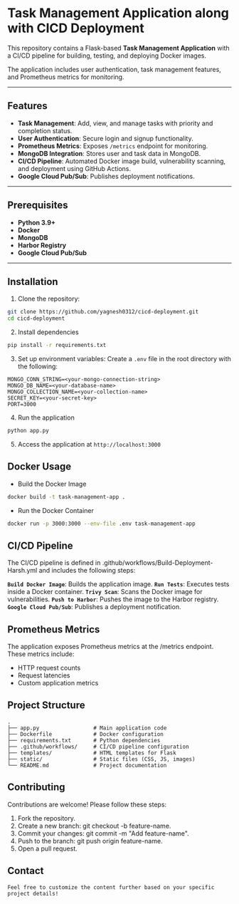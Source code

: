 # Task Management Application along with CICD Deployment

This repository contains a Flask-based **Task Management Application** with a CI/CD pipeline for building, testing, and deploying Docker images.

The application includes user authentication, task management features, and Prometheus metrics for monitoring.

---

## Features

- **Task Management**: Add, view, and manage tasks with priority and completion status.
- **User Authentication**: Secure login and signup functionality.
- **Prometheus Metrics**: Exposes `/metrics` endpoint for monitoring.
- **MongoDB Integration**: Stores user and task data in MongoDB.
- **CI/CD Pipeline**: Automated Docker image build, vulnerability scanning, and deployment using GitHub Actions.
- **Google Cloud Pub/Sub**: Publishes deployment notifications.

---

## Prerequisites

- **Python 3.9+**
- **Docker**
- **MongoDB**
- **Harbor Registry**
- **Google Cloud Pub/Sub**

---

## Installation

1. Clone the repository:

```bash
git clone https://github.com/yagnesh0312/cicd-deployment.git
cd cicd-deployment
```

2. Install dependencies

```bash
pip install -r requirements.txt
```

3. Set up environment variables: Create a `.env` file in the root directory with the following:

```text
MONGO_CONN_STRING=<your-mongo-connection-string>
MONGO_DB_NAME=<your-database-name>
MONGO_COLLECTION_NAME=<your-collection-name>
SECRET_KEY=<your-secret-key>
PORT=3000
```

4. Run the application

```bash
python app.py
```

5. Access the application at `http://localhost:3000`

## Docker Usage

- Build the Docker Image

```bash
docker build -t task-management-app .
```

- Run the Docker Container

```bash
docker run -p 3000:3000 --env-file .env task-management-app
```

## CI/CD Pipeline

The CI/CD pipeline is defined in .github/workflows/Build-Deployment-Harsh.yml and includes the following steps:

**`Build Docker Image`**: Builds the application image.
**`Run Tests`**: Executes tests inside a Docker container.
**`Trivy Scan`**: Scans the Docker image for vulnerabilities.
**`Push to Harbor`**: Pushes the image to the Harbor registry.
**`Google Cloud Pub/Sub`**: Publishes a deployment notification.

## Prometheus Metrics

The application exposes Prometheus metrics at the /metrics endpoint. These metrics include:

- HTTP request counts
- Request latencies
- Custom application metrics

## Project Structure

```text
.
├── app.py                 # Main application code
├── Dockerfile             # Docker configuration
├── requirements.txt       # Python dependencies
├── .github/workflows/     # CI/CD pipeline configuration
├── templates/             # HTML templates for Flask
├── static/                # Static files (CSS, JS, images)
└── README.md              # Project documentation
```

## Contributing

Contributions are welcome! Please follow these steps:

1. Fork the repository.
2. Create a new branch: git checkout -b feature-name.
3. Commit your changes: git commit -m "Add feature-name".
4. Push to the branch: git push origin feature-name.
5. Open a pull request.

## Contact

```text
Feel free to customize the content further based on your specific project details!
```
